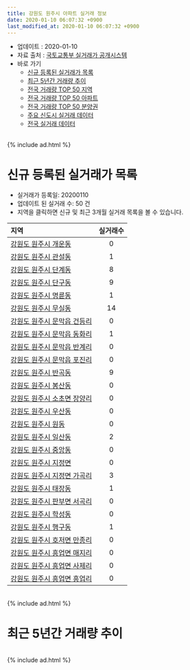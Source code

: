 ```yaml
---
title: 강원도 원주시 아파트 실거래 정보
date: 2020-01-10 06:07:32 +0900
last_modified_at: 2020-01-10 06:07:32 +0900
---
```


* 업데이트 : 2020-01-10
* 자료 출처 : [국토교통부 실거래가 공개시스템](http://rt.molit.go.kr)
* 바로 가기
    * [신규 등록된 실거래가 목록](#신규-등록된-실거래가-목록)
    * [최근 5년간 거래량 추이](#최근-5년간-거래량-추이)
    * [전국 거래량 TOP 50 지역](https://inasie.github.io/apt-trade-info/최근-3개월-전국에서-가장-거래가-많이-발생한-지역)
    * [전국 거래량 TOP 50 아파트](https://inasie.github.io/apt-trade-info/최근-3개월-전국에서-가장-거래가-많이-발생한-아파트)
    * [전국 거래량 TOP 50 분양권](https://inasie.github.io/apt-trade-info/최근-3개월-전국에서-가장-거래가-많이-발생한-분양권)
    * [주요 신도시 실거래 데이터](https://inasie.github.io/apt-trade-info/주요-신도시)
    * [전국 실거래 데이터](https://inasie.github.io/apt-trade-info/전국)

<br>
{% include ad.html %}
<br>

# 신규 등록된 실거래가 목록
* 실거래가 등록일: 20200110
* 업데이트 된 실거래 수: 50 건
* 지역을 클릭하면 신규 및 최근 3개월 실거래 목록을 볼 수 있습니다.


|지역|실거래수|
|:---|:---:|
|[강원도 원주시 개운동](https://inasie.github.io/apt-trade-info/강원도-원주시-개운동)|0|
|[강원도 원주시 관설동](https://inasie.github.io/apt-trade-info/강원도-원주시-관설동)|1|
|[강원도 원주시 단계동](https://inasie.github.io/apt-trade-info/강원도-원주시-단계동)|8|
|[강원도 원주시 단구동](https://inasie.github.io/apt-trade-info/강원도-원주시-단구동)|9|
|[강원도 원주시 명륜동](https://inasie.github.io/apt-trade-info/강원도-원주시-명륜동)|1|
|[강원도 원주시 무실동](https://inasie.github.io/apt-trade-info/강원도-원주시-무실동)|14|
|[강원도 원주시 문막읍 건등리](https://inasie.github.io/apt-trade-info/강원도-원주시-문막읍-건등리)|0|
|[강원도 원주시 문막읍 동화리](https://inasie.github.io/apt-trade-info/강원도-원주시-문막읍-동화리)|1|
|[강원도 원주시 문막읍 반계리](https://inasie.github.io/apt-trade-info/강원도-원주시-문막읍-반계리)|0|
|[강원도 원주시 문막읍 포진리](https://inasie.github.io/apt-trade-info/강원도-원주시-문막읍-포진리)|0|
|[강원도 원주시 반곡동](https://inasie.github.io/apt-trade-info/강원도-원주시-반곡동)|9|
|[강원도 원주시 봉산동](https://inasie.github.io/apt-trade-info/강원도-원주시-봉산동)|0|
|[강원도 원주시 소초면 장양리](https://inasie.github.io/apt-trade-info/강원도-원주시-소초면-장양리)|0|
|[강원도 원주시 우산동](https://inasie.github.io/apt-trade-info/강원도-원주시-우산동)|0|
|[강원도 원주시 원동](https://inasie.github.io/apt-trade-info/강원도-원주시-원동)|0|
|[강원도 원주시 일산동](https://inasie.github.io/apt-trade-info/강원도-원주시-일산동)|2|
|[강원도 원주시 중앙동](https://inasie.github.io/apt-trade-info/강원도-원주시-중앙동)|0|
|[강원도 원주시 지정면](https://inasie.github.io/apt-trade-info/강원도-원주시-지정면)|0|
|[강원도 원주시 지정면 가곡리](https://inasie.github.io/apt-trade-info/강원도-원주시-지정면-가곡리)|3|
|[강원도 원주시 태장동](https://inasie.github.io/apt-trade-info/강원도-원주시-태장동)|1|
|[강원도 원주시 판부면 서곡리](https://inasie.github.io/apt-trade-info/강원도-원주시-판부면-서곡리)|0|
|[강원도 원주시 학성동](https://inasie.github.io/apt-trade-info/강원도-원주시-학성동)|0|
|[강원도 원주시 행구동](https://inasie.github.io/apt-trade-info/강원도-원주시-행구동)|1|
|[강원도 원주시 호저면 만종리](https://inasie.github.io/apt-trade-info/강원도-원주시-호저면-만종리)|0|
|[강원도 원주시 흥업면 매지리](https://inasie.github.io/apt-trade-info/강원도-원주시-흥업면-매지리)|0|
|[강원도 원주시 흥업면 사제리](https://inasie.github.io/apt-trade-info/강원도-원주시-흥업면-사제리)|0|
|[강원도 원주시 흥업면 흥업리](https://inasie.github.io/apt-trade-info/강원도-원주시-흥업면-흥업리)|0|


<br>
{% include ad.html %}
<br>

# 최근 5년간 거래량 추이


<div style="width:100%;">
    <canvas id="deal_progress" height="200"></canvas>
</div>

<script>
new Chart(document.getElementById("deal_progress"), {
    type: 'line',
    data: {
        labels: ['201501','201502','201503','201504','201505','201506','201507','201508','201509','201510','201511','201512','201601','201602','201603','201604','201605','201606','201607','201608','201609','201610','201611','201612','201701','201702','201703','201704','201705','201706','201707','201708','201709','201710','201711','201712','201801','201802','201803','201804','201805','201806','201807','201808','201809','201810','201811','201812','201901','201902','201903','201904','201905','201906','201907','201908','201909','201910','201911','201912','202001'],
        datasets: [{
            label: '매매',
            pointRadius: 1,
            data: [579, 511, 715, 645, 521, 567, 571, 513, 537, 655, 509, 509, 469, 476, 631, 551, 499, 551, 516, 528, 469, 543, 475, 336, 342, 445, 444, 402, 385, 426, 359, 322, 336, 266, 339, 223, 432, 357, 480, 387, 388, 390, 406, 460, 409, 573, 376, 386, 423, 323, 487, 475, 468, 417, 432, 378, 512, 521, 568, 585, 58],
            borderColor: "rgba(255, 201, 14, 1)",
            backgroundColor: "rgba(255, 201, 14, 0.5)",
            fill: false,
            lineTension: 0
        },{
            label: '전월세',
            pointRadius: 1,
            data: [566, 518, 593, 476, 397, 403, 465, 450, 402, 399, 396, 437, 471, 544, 560, 436, 349, 436, 406, 498, 484, 543, 518, 503, 564, 610, 473, 420, 393, 428, 449, 439, 489, 420, 387, 449, 586, 614, 516, 392, 360, 437, 471, 464, 444, 481, 528, 548, 818, 649, 552, 501, 577, 560, 561, 556, 518, 627, 524, 465, 77],
            borderColor: "rgba(0, 141, 185, 1)",
            backgroundColor: "rgba(0, 141, 185, 0.5)",
            fill: false,
            lineTension: 0
        }
        ]
    },
    options: {
        responsive: true,
        title: {
            display: false
        },
        tooltips: {
            mode: 'index',
            intersect: false
        },
        hover: {
            mode: 'nearest',
            intersect: true
        },
        scales: {
            xAxes: [{
                display: true,
                scaleLabel: {
                    display: true,
                    labelString: '년/월'
                }
            }],
            yAxes: [{
                display: true,
                ticks: {
                    suggestedMin: 0,
                },
                scaleLabel: {
                    display: true,
                    labelString: '실거래 수'
                }
            }]
        }
    }
});

</script>


<br>
{% include ad.html %}
<br>

